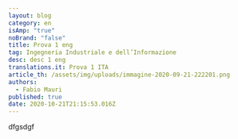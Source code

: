 ```yaml
---
layout: blog
category: en
isAmp: "true"
noBrand: "false"
title: Prova 1 eng
tag: Ingegneria Industriale e dell’Informazione
desc: desc 1 eng
translations.it: Prova 1 ITA
article_th: /assets/img/uploads/immagine-2020-09-21-222201.png
authors:
  - Fabio Mauri
published: true
date: 2020-10-21T21:15:53.016Z
---
```

dfgsdgf